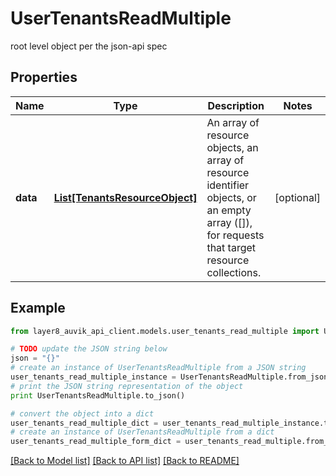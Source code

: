 # UserTenantsReadMultiple

root level object per the json-api spec

## Properties
Name | Type | Description | Notes
------------ | ------------- | ------------- | -------------
**data** | [**List[TenantsResourceObject]**](TenantsResourceObject.md) | An array of resource objects, an array of resource identifier objects, or an empty array ([]), for requests that target resource collections. | [optional] 

## Example

```python
from layer8_auvik_api_client.models.user_tenants_read_multiple import UserTenantsReadMultiple

# TODO update the JSON string below
json = "{}"
# create an instance of UserTenantsReadMultiple from a JSON string
user_tenants_read_multiple_instance = UserTenantsReadMultiple.from_json(json)
# print the JSON string representation of the object
print UserTenantsReadMultiple.to_json()

# convert the object into a dict
user_tenants_read_multiple_dict = user_tenants_read_multiple_instance.to_dict()
# create an instance of UserTenantsReadMultiple from a dict
user_tenants_read_multiple_form_dict = user_tenants_read_multiple.from_dict(user_tenants_read_multiple_dict)
```
[[Back to Model list]](../README.md#documentation-for-models) [[Back to API list]](../README.md#documentation-for-api-endpoints) [[Back to README]](../README.md)


